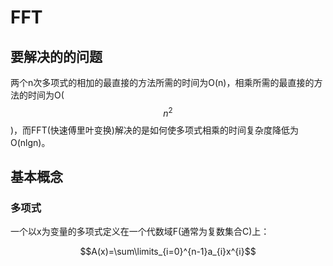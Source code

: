 # FFT

## 要解决的的问题

两个n次多项式的相加的最直接的方法所需的时间为O\(n\)，相乘所需的最直接的方法的时间为O\($$n^2$$\)，而FFT\(快速傅里叶变换\)解决的是如何使多项式相乘的时间复杂度降低为O\(nlgn\)。

## 基本概念

### 多项式

一个以x为变量的多项式定义在一个代数域F\(通常为复数集合C\)上： 
 
<center>$$A(x)=\sum\limits_{i=0}^{n-1}a_{i}x^{i}$$</center>

